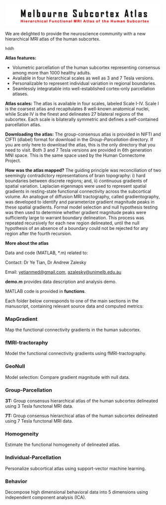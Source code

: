 ![alt test](images/logo.jpg)

We are delighted to provide the neuroscience community with a new hierarchical MRI atlas of the human subcortex. 

```
hddh
```

**Atlas features:** 
- Volumetric parcellation of the human subcortex representing consensus among more than 1000 healthy adults.
- Available in four hierarchical scales as well as 3 and 7 Tesla versions. 
- Personalizable to represent individual variation in regional boundaries.
- Seamlessly integratable into well-established cortex-only parcellation atlases.

**Atlas scales:** The atlas is available in four scales, labeled Scale I-IV. Scale I is the coarsest atlas and recapitulates 8 well-known anatomical nuclei, while Scale IV is the finest and delineates 27 bilateral regions of the subcortex. Each scale is bilaterally symmetric and defines a self-contained parcellation atlas.

**Downloading the atlas:** The group-consensus atlas is provided in NIFTI and CIFTI (dlabel) format for download in the *Group-Parcellation* directory. If you are only here to download the atlas, this is the only directory that you need to visit. Both 3 and 7 Tesla versions are provided in 6th generation MNI space. This is the same space used by the Human Connectome Project.   

**How was the atlas mapped?** The guiding principle was reconciliation of two seemingly contradictory representations of brain topography: i) hard boundaries between discrete regions; and, ii) continuous gradients of spatial variation. Laplacian eigenmaps were used to represent spatial gradients in resting-state functional connectivity across the subcortical volume. An analogue of diffusion MRI tractography, called gradientography, was developed to identify and parameterize gradient magnitude peaks in these spatial gradients. Formal model selection and null hypothesis testing was then used to determine whether gradient magnitude peaks were sufficiently large to warrant boundary delineation. This process was repeated recursively for each new region delineated, until the null hypothesis of an absence of a boundary could not be rejected for any region after the fourth recursion.     

**More about the atlas**

Data and code (MATLAB, *.m) related to:

Contact: Dr Ye Tian, Dr Andrew Zalesky

Email: yetianmed@gmail.com, azalesky@unimelb.edu.au

**demo.m** provides data description and analysis demo.

MATLAB code is provided in **functions**.

Each folder below corresponds to one of the main sections in the manuscript, containing relevant source data and computed metrics:

### MapGradient

   Map the functional connectivity gradients in the human subcortex.

### fMRI-tractoraphy

   Model the functional connectivity gradients using fMRI-tractography.

### GeoNull

   Model selection: Compare gradient magnitude with null data.

### Group-Parcellation

   **3T:** Group consensus hierarchical atlas of the human subcortex delineated using 3 Tesla functonal MRI data.  

   **7T:** Group consensus hierarchical atlas of the human subcortex delineated using 7 Tesla functonal MRI data.  

### Homogeneity

   Estimate the functional homogeneity of delineated atlas.

### Individual-Parcellation

   Personalize subcortical atlas using support-vector machine learning. 
   
### Behavior

   Decompose high dimensional behavioral data into 5 dimensions using independent component analysis (ICA).







 

 
